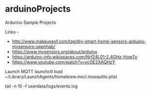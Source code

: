 # arduinoProjects
Ardurino Sample Projects


Links -
* http://www.makeuseof.com/tag/diy-smart-home-sensors-arduino-mysensors-openhab/
* https://www.mysensors.org/about/arduino
* https://arduino-info.wikispaces.com/Nrf24L01-2.4GHz-HowTo
* https://www.youtube.com/watch?v=vcOE2XAQHzY


Launch MQTT
launchctl load ~/Library/LaunchAgents/homebrew.mxcl.mosquitto.plist

tail -n 10 -f userdata/logs/events.log
